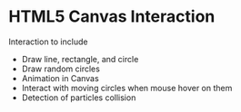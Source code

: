 # HTML5 Canvas Interaction

Interaction to include

- Draw line, rectangle, and circle
- Draw random circles
- Animation in Canvas
- Interact with moving circles when mouse hover on them
- Detection of particles collision

